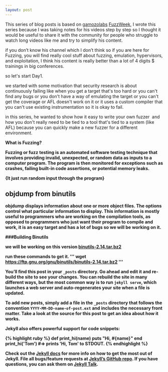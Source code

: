 ```yaml
---
layout: post
---
```


This series of blog posts is based on <a href="https://twitter.com/gamozolabs">gamozolabs</a> <a href="https://www.youtube.com/watch?v=2xXt_q3Fex8&list=PLSkhUfcCXvqHsOy2VUxuoAf5m_7c8RqvO">FuzzWeek</a>, I wrote this series because I was taking notes for his videos step by step so I thought it would be useful to share it with the community for people who struggle to watch long videos like me and try to simplify his content.

if you don’t know his channel which I don’t think so if you are here for Fuzzing, you will find really cool stuff about fuzzing, emulation, hypervisors, and exploitation, I think his content is really better than a lot of 4 digits $ trainings in big conferences.






so let's start Day1.

we started with some motivation that security research is about continuously failing like when you get a target that's too hard or you can't find any bugs or you don't have a way of emulating the target or you can't get the coverage or AFL doesn't work on it or it uses a custom compiler that you can't use existing instrumentation so it is okay to fail.

in this series, he wanted to show how it easy to write your own fuzzer  and how you don't really need to be tied to a tool that's tied to a system (like AFL) because you can quickly make a new fuzzer for a different environment.



<b>What is Fuzzing?<b>


<b>Fuzzing<b> or <b>fuzz testing<b> is an automated software testing technique that involves providing invalid, unexpected, or random data as inputs to a computer program. The program is then monitored for exceptions such as crashes, failing built-in code assertions, or potential memory leaks.

{It just run random input through the program}


## <b>objdump from binutils<b> 


objdump displays information about one or more object files. The options control what particular information to display. This information is mostly useful to programmers who are working on the compilation tools, as opposed to programmers who just want their program to compile and work, it is an easy target and has a lot of bugs so we will be working on it.




 ###Building Binutils

 we will be working on this version 
 <a href="https://ftp.gnu.org/gnu/binutils/binutils-2.14.tar.bz2">binutils-2.14.tar.bz2</a>


run these commands to get it.
'''
wget https://ftp.gnu.org/gnu/binutils/binutils-2.14.tar.bz2
'''




You’ll find this post in your `_posts` directory. Go ahead and edit it and re-build the site to see your changes. You can rebuild the site in many different ways, but the most common way is to run `jekyll serve`, which launches a web server and auto-regenerates your site when a file is updated.

To add new posts, simply add a file in the `_posts` directory that follows the convention `YYYY-MM-DD-name-of-post.ext` and includes the necessary front matter. Take a look at the source for this post to get an idea about how it works.

Jekyll also offers powerful support for code snippets:

{% highlight ruby %}
def print_hi(name)
  puts "Hi, #{name}"
end
print_hi('Tom')
#=> prints 'Hi, Tom' to STDOUT.
{% endhighlight %}

Check out the [Jekyll docs][jekyll-docs] for more info on how to get the most out of Jekyll. File all bugs/feature requests at [Jekyll’s GitHub repo][jekyll-gh]. If you have questions, you can ask them on [Jekyll Talk][jekyll-talk].

[jekyll-docs]: http://jekyllrb.com/docs/home
[jekyll-gh]:   https://github.com/jekyll/jekyll
[jekyll-talk]: https://talk.jekyllrb.com/
